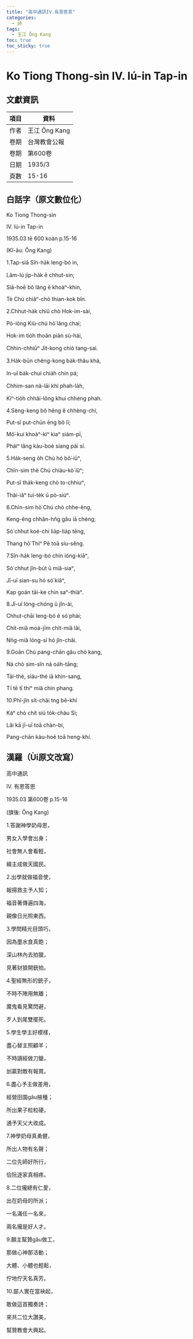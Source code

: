 ```yaml
---
title: "高中通訊IV.有恩答恩"
categories:
  - 詩
tags:
  - 王江 Ông Kang
toc: true
toc_sticky: true
---
```


# Ko Tiong Thong-sìn IV. Iú-in Tap-in

## 文獻資訊

| 項目 | 資料 |
|---|---|
| 作者 | 王江 Ông Kang |
| 卷期 | 台灣教會公報 |
| 卷期 | 第600卷 |
| 日期 | 1935/3 |
| 頁數 | 15-16 |

## 白話字（原文數位化）

Ko Tiong Thong-sìn

IV. Iú-in Tap-in

1935.03 tē 600 koàn p.15-16

(Kî-āu: Ông Kang)

1.Tap-siā Sîn-ha̍k leng-bó in,

Lâm-lú ji̍p-ha̍k ē chhut-sin;

Siā-hoē bô lâng ē khoàⁿ-khin,

Tè Chú chiâⁿ-chò thian-kok bîn.

2.Chhut-ha̍k chiū chò Hok-im-sài,

Pò-iông Kiù-chú hō͘ lâng chai;

Hok-im tio̍h thoân piàn sù-hái,

Chhin-chhiūⁿ Ji̍t-kong chiò tang-sai.

3.Ha̍k-būn chêng-kong ba̍k-thâu khá,

In-uī ba̍k-chuí chia̍h chin pá;

Chhim-san nâ-lāi khì phah-la̍h,

Kìⁿ-tio̍h chhâi-lông khui chhèng phah.

4.Sèng-keng bô hêng ê chhèng-chí,

Put-sî put-chūn ēng bô lī;

Mô͘-kuí khoàⁿ-kìⁿ kiaⁿ siám-pī,

Pháiⁿ lâng kàu-boé siang pái sí.

5.Ha̍k-seng o̍h Chú hó bô͘-iūⁿ,

Chīn-sim thè Chú chiàu-kò͘ iûⁿ;

Put-sî tha̍k-keng chò to-chhiuⁿ,

Thâi-iâⁿ tuì-te̍k ū pò-siúⁿ.

6.Chīn-sim hō͘ Chú chò chhe-ēng,

Keng-êng chhân-hn̂g gâu iā chéng;

Só͘ chhut koé-chí lia̍p-lia̍p tēng,

Thang hō͘ Thiⁿ Pē toā siu-sêng.

7.Sîn-ha̍k leng-bó chin ióng-kiāⁿ,

Só͘ chhut jîn-bu̍t ū miâ-siaⁿ,

Jī-uī sian-su hó só͘ kiâⁿ,

Kap goán tāi-ke chin saⁿ-thiàⁿ.

8.Jī-uī lóng-chóng ū jîn-ài,

Chhut-chāi leng-bó ê só͘ phài;

Chi̍t-miâ moá-jīm chi̍t-miâ lâi,

Nn̄g-miâ lóng-sī hó jîn-châi.

9.Goān Chú pang-chān gâu chò kang,

Ná chò sim-sîn ná oa̍h-tāng;

Tāi-thé, siáu-thé iā khin-sang,

Tī tē tī thiⁿ miâ chin phang.

10.Phí-jîn si̍t-chāi tng bē-khí

Káⁿ chò chit siú to̍k-chàu Si;

Lâi kā jī-uī toā chàn-bí,

Pang-chān kàu-hoē toā heng-khí.

## 漢羅（Ùi原文改寫）

高中通訊

IV. 有恩答恩

1935.03 第600卷 p.15-16

(旗後: Ông Kang)

1.答謝神學奶母恩，

男女入學會出身；

社會無人會看輕，

綴主成做天國民。

2.出學就做福音使，

報揚救主予人知；

福音著傳遍四海，

親像日光照東西。

3.學問精光目頭巧，

因為墨水食真飽；

深山林內去拍獵，

見著豺狼開銃拍。

4.聖經無形的銃子，

不時不陣用無離；

魔鬼看見驚閃避，

歹人到尾雙擺死。

5.學生學主好模樣，

盡心替主照顧羊；

不時讀經做刀鎗，

刣贏對敵有報賞。

6.盡心予主做差用，

經營田園gâu掖種；

所出果子粒粒硬，

通予天父大收成。

7.神學奶母真勇健，

所出人物有名聲；

二位先師好所行，

佮阮逐家真相疼。

8.二位攏總有仁愛，

出在奶母的所派；

一名滿任一名來，

兩名攏是好人才。

9.願主幫贊gâu做工，

那做心神那活動；

大體、小體也輕鬆，

佇地佇天名真芳。

10.鄙人實在當袂起，

敢做這首獨奏詩；

來共二位大讚美，

幫贊教會大興起。
